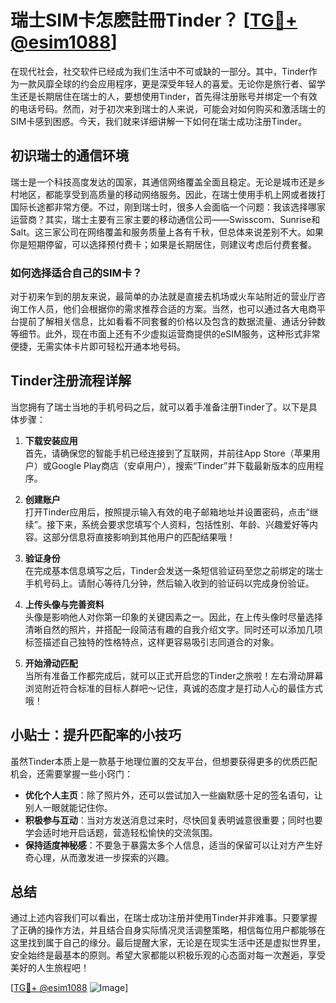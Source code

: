# 瑞士SIM卡怎麽註冊Tinder？ [[TG💪+ @esim1088](https://t.me/s/esim1088)]

在现代社会，社交软件已经成为我们生活中不可或缺的一部分。其中，Tinder作为一款风靡全球的约会应用程序，更是深受年轻人的喜爱。无论你是旅行者、留学生还是长期居住在瑞士的人，要想使用Tinder，首先得注册账号并绑定一个有效的电话号码。然而，对于初次来到瑞士的人来说，可能会对如何购买和激活瑞士的SIM卡感到困惑。今天，我们就来详细讲解一下如何在瑞士成功注册Tinder。

## 初识瑞士的通信环境

瑞士是一个科技高度发达的国家，其通信网络覆盖全面且稳定。无论是城市还是乡村地区，都能享受到高质量的移动网络服务。因此，在瑞士使用手机上网或者拨打国际长途都非常方便。不过，刚到瑞士时，很多人会面临一个问题：我该选择哪家运营商？其实，瑞士主要有三家主要的移动通信公司——Swisscom、Sunrise和Salt。这三家公司在网络覆盖和服务质量上各有千秋，但总体来说差别不大。如果你是短期停留，可以选择预付费卡；如果是长期居住，则建议考虑后付费套餐。

### 如何选择适合自己的SIM卡？

对于初来乍到的朋友来说，最简单的办法就是直接去机场或火车站附近的营业厅咨询工作人员，他们会根据你的需求推荐合适的方案。当然，也可以通过各大电商平台提前了解相关信息，比如看看不同套餐的价格以及包含的数据流量、通话分钟数等细节。此外，现在市面上还有不少虚拟运营商提供的eSIM服务，这种形式非常便捷，无需实体卡片即可轻松开通本地号码。

## Tinder注册流程详解

当您拥有了瑞士当地的手机号码之后，就可以着手准备注册Tinder了。以下是具体步骤：

1. **下载安装应用**  
   首先，请确保您的智能手机已经连接到了互联网，并前往App Store（苹果用户）或Google Play商店（安卓用户），搜索“Tinder”并下载最新版本的应用程序。

2. **创建账户**  
   打开Tinder应用后，按照提示输入有效的电子邮箱地址并设置密码，点击“继续”。接下来，系统会要求您填写个人资料，包括性别、年龄、兴趣爱好等内容。这部分信息将直接影响到其他用户的匹配结果哦！

3. **验证身份**  
   在完成基本信息填写之后，Tinder会发送一条短信验证码至您之前绑定的瑞士手机号码上。请耐心等待几分钟，然后输入收到的验证码以完成身份验证。

4. **上传头像与完善资料**  
   头像是影响他人对你第一印象的关键因素之一。因此，在上传头像时尽量选择清晰自然的照片，并搭配一段简洁有趣的自我介绍文字。同时还可以添加几项标签描述自己独特的性格特点，这样更容易吸引志同道合的对象。

5. **开始滑动匹配**  
   当所有准备工作都完成后，就可以正式开启您的Tinder之旅啦！左右滑动屏幕浏览附近符合标准的目标人群吧～记住，真诚的态度才是打动人心的最佳方式哦！

## 小贴士：提升匹配率的小技巧

虽然Tinder本质上是一款基于地理位置的交友平台，但想要获得更多的优质匹配机会，还需要掌握一些小窍门：

- **优化个人主页**：除了照片外，还可以尝试加入一些幽默感十足的签名语句，让别人一眼就能记住你。
- **积极参与互动**：当对方发送消息过来时，尽快回复表明诚意很重要；同时也要学会适时地开启话题，营造轻松愉快的交流氛围。
- **保持适度神秘感**：不要急于暴露太多个人信息，适当的保留可以让对方产生好奇心理，从而激发进一步探索的兴趣。

## 总结

通过上述内容我们可以看出，在瑞士成功注册并使用Tinder并非难事。只要掌握了正确的操作方法，并且结合自身实际情况灵活调整策略，相信每位用户都能够在这里找到属于自己的缘分。最后提醒大家，无论是在现实生活中还是虚拟世界里，安全始终是最基本的原则。希望大家都能以积极乐观的心态面对每一次邂逅，享受美好的人生旅程吧！

[[TG💪+ @esim1088](https://t.me/s/esim1088) ![Image](https://i.postimg.cc/4NQfJmqS/Snipaste-2025-05-13-00-14-12.png)]